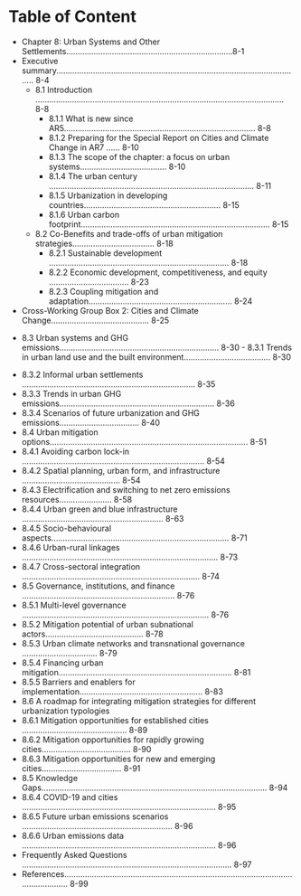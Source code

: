 # Table of Content
* Chapter 8: Urban Systems and Other Settlements.........................................................................8-1
* Executive summary............................................................................................................ 8-4
   - 8.1 Introduction ............................................................................................................. 8-8
       - 8.1.1 What is new since AR5.................................................................................... 8-8
       - 8.1.2 Preparing for the Special Report on Cities and Climate Change in AR7 ...... 8-10
       - 8.1.3 The scope of the chapter: a focus on urban systems...................................... 8-10
       - 8.1.4 The urban century .......................................................................................... 8-11
       - 8.1.5 Urbanization in developing countries............................................................ 8-15
       - 8.1.6 Urban carbon footprint................................................................................... 8-15
  - 8.2 Co-Benefits and trade-offs of urban mitigation strategies.................................... 8-18
       - 8.2.1 Sustainable development ............................................................................... 8-18
       - 8.2.2 Economic development, competitiveness, and equity ................................... 8-23
       - 8.2.3 Coupling mitigation and adaptation............................................................... 8-24
* Cross-Working Group Box 2: Cities and Climate Change........................................... 8-25
- 8.3 Urban systems and GHG emissions...................................................................... 8-30
      - 8.3.1 Trends in urban land use and the built environment...................................... 8-30
 * 8.3.2 Informal urban settlements ............................................................................ 8-35
 * 8.3.3 Trends in urban GHG emissions.................................................................... 8-36
 * 8.3.4 Scenarios of future urbanization and GHG emissions................................... 8-40
 * 8.4 Urban mitigation options....................................................................................... 8-51
 * 8.4.1 Avoiding carbon lock-in ................................................................................ 8-54
 * 8.4.2 Spatial planning, urban form, and infrastructure ........................................... 8-54
 * 8.4.3 Electrification and switching to net zero emissions resources....................... 8-58
 * 8.4.4 Urban green and blue infrastructure .............................................................. 8-63
 * 8.4.5 Socio-behavioural aspects.............................................................................. 8-71
 * 8.4.6 Urban-rural linkages ...................................................................................... 8-73
 * 8.4.7 Cross-sectoral integration .............................................................................. 8-74
 * 8.5 Governance, institutions, and finance ................................................................... 8-76
 * 8.5.1 Multi-level governance .................................................................................. 8-76
 * 8.5.2 Mitigation potential of urban subnational actors........................................... 8-78
 * 8.5.3 Urban climate networks and transnational governance ................................. 8-79
 * 8.5.4 Financing urban mitigation............................................................................ 8-81
 * 8.5.5 Barriers and enablers for implementation...................................................... 8-83
 * 8.6 A roadmap for integrating mitigation strategies for different urbanization typologies
 * 8.6.1 Mitigation opportunities for established cities .............................................. 8-89
* 8.6.2 Mitigation opportunities for rapidly growing cities....................................... 8-90
* 8.6.3 Mitigation opportunities for new and emerging cities................................... 8-91
* 8.5 Knowledge Gaps................................................................................................... 8-94
* 8.6.4 COVID-19 and cities ..................................................................................... 8-95
* 8.6.5 Future urban emissions scenarios .................................................................. 8-96
 * 8.6.6 Urban emissions data ..................................................................................... 8-96
* Frequently Asked Questions ............................................................................................ 8-97
* References........................................................................................................................ 8-99

